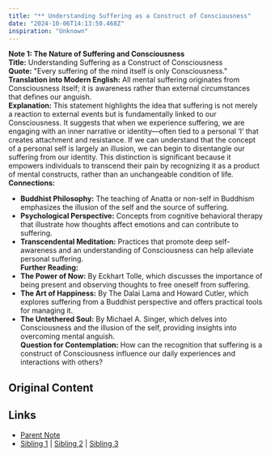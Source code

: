```yaml
---
title: "** Understanding Suffering as a Construct of Consciousness"
date: "2024-10-06T14:13:50.468Z"
inspiration: "Unknown"
---
```


  
**Note 1: The Nature of Suffering and Consciousness**  
**Title:** Understanding Suffering as a Construct of Consciousness  
**Quote:** "Every suffering of the mind itself is only Consciousness."  
**Translation into Modern English:** All mental suffering originates from Consciousness itself; it is awareness rather than external circumstances that defines our anguish.   
**Explanation:** This statement highlights the idea that suffering is not merely a reaction to external events but is fundamentally linked to our Consciousness. It suggests that when we experience suffering, we are engaging with an inner narrative or identity—often tied to a personal ‘I’ that creates attachment and resistance. If we can understand that the concept of a personal self is largely an illusion, we can begin to disentangle our suffering from our identity. This distinction is significant because it empowers individuals to transcend their pain by recognizing it as a product of mental constructs, rather than an unchangeable condition of life.  
**Connections:**  
- **Buddhist Philosophy:** The teaching of Anatta or non-self in Buddhism emphasizes the illusion of the self and the source of suffering.  
- **Psychological Perspective:** Concepts from cognitive behavioral therapy that illustrate how thoughts affect emotions and can contribute to suffering.  
- **Transcendental Meditation:** Practices that promote deep self-awareness and an understanding of Consciousness can help alleviate personal suffering.  
**Further Reading:**  
- **The Power of Now:** By Eckhart Tolle, which discusses the importance of being present and observing thoughts to free oneself from suffering.  
- **The Art of Happiness:** By The Dalai Lama and Howard Cutler, which explores suffering from a Buddhist perspective and offers practical tools for managing it.  
- **The Untethered Soul:** By Michael A. Singer, which delves into Consciousness and the illusion of the self, providing insights into overcoming mental anguish.  
**Question for Contemplation:** How can the recognition that suffering is a construct of Consciousness influence our daily experiences and interactions with others?  



## Original Content



## Links

- [Parent Note](/parent-note.md)
- [Sibling 1](/zettel1.md) | [Sibling 2](/zettel2.md) | [Sibling 3](/zettel3.md)
